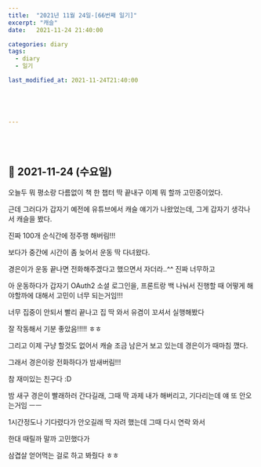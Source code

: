 ```yaml
---
title:  "2021년 11월 24일-[66번째 일기]"
excerpt: "캐슬"
date:   2021-11-24 21:40:00 

categories: diary
tags:
  - diary
  - 일기

last_modified_at: 2021-11-24T21:40:00





---
```


<br/>

<br/>

## 🧾 2021-11-24 (수요일)

오늘두 뭐 평소랑 다름없이 책 한 챕터 딱 끝내구 이제 뭐 할까 고민중이었다.

근데 그러다가 갑자기 예전에 유튜브에서 캐슬 얘기가 나왔었는데, 그게 갑자기 생각나서 캐슬을 봤다.

진짜 100개 순식간에 정주행 해버림!!!

보다가 중간에 시간이 좀 늦어서 운동 딱 다녀왔다.

경은이가 운동 끝나면 전화해주겠다고 했으면서 자더라..^^ 진짜 너무하고

아 운동하다가 갑자기 OAuth2 소셜 로그인을, 프론트랑 백 나눠서 진행할 때 어떻게 해야할까에 대해서 고민이 너무 되는거임!!!

너무 집중이 안되서 빨리 끝나고 집 딱 와서 유겸이 꼬셔서 실행해봤다

잘 작동해서 기분 좋았음!!!!! ㅎㅎ

그리고 이제 구냥 할것도 없어서 캐슬 조금 남은거 보고 있는데 경은이가 때마침 깼다.

그래서 경은이랑 전화하다가 밤새버림!!! 

참 재미있는 친구다 :D

밤 새구 경은이 빨래하러 간다길래, 그때 딱 과제 내가 해버리고, 기다리는데 얘 또 안오는거임 ㅡㅡ

1시간정도나 기다렸다가 안오길래 딱 자려 했는데 그때 다시 연락 와서

한대 때릴까 말까 고민했다가

삼겹살 얻어먹는 걸로 하고 봐줬다 ㅎㅎ